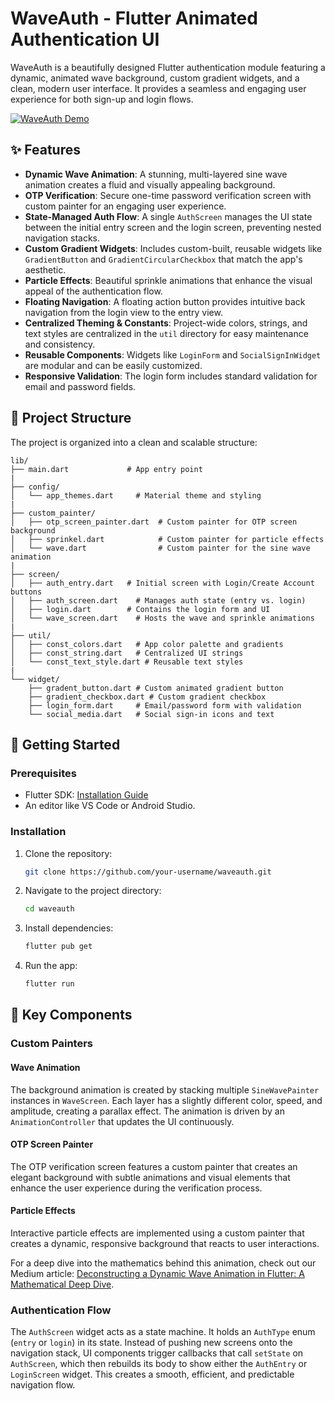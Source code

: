 # WaveAuth - Flutter Animated Authentication UI

WaveAuth is a beautifully designed Flutter authentication module featuring a dynamic, animated wave background, custom gradient widgets, and a clean, modern user interface. It provides a seamless and engaging user experience for both sign-up and login flows.

[![WaveAuth Demo](https://img.youtube.com/vi/Kjg_NaZrKso/0.jpg)](https://youtube.com/shorts/Kjg_NaZrKso?si=H01lZpZniO0oTnJp)

## ✨ Features

- **Dynamic Wave Animation**: A stunning, multi-layered sine wave animation creates a fluid and visually appealing background.
- **OTP Verification**: Secure one-time password verification screen with custom painter for an engaging user experience.
- **State-Managed Auth Flow**: A single `AuthScreen` manages the UI state between the initial entry screen and the login screen, preventing nested navigation stacks.
- **Custom Gradient Widgets**: Includes custom-built, reusable widgets like `GradientButton` and `GradientCircularCheckbox` that match the app's aesthetic.
- **Particle Effects**: Beautiful sprinkle animations that enhance the visual appeal of the authentication flow.
- **Floating Navigation**: A floating action button provides intuitive back navigation from the login view to the entry view.
- **Centralized Theming & Constants**: Project-wide colors, strings, and text styles are centralized in the `util` directory for easy maintenance and consistency.
- **Reusable Components**: Widgets like `LoginForm` and `SocialSignInWidget` are modular and can be easily customized.
- **Responsive Validation**: The login form includes standard validation for email and password fields.

## 📂 Project Structure

The project is organized into a clean and scalable structure:

```
lib/
├── main.dart             # App entry point
|
├── config/
│   └── app_themes.dart     # Material theme and styling
|
├── custom_painter/
│   ├── otp_screen_painter.dart  # Custom painter for OTP screen background
│   ├── sprinkel.dart            # Custom painter for particle effects
│   └── wave.dart                # Custom painter for the sine wave animation
|
├── screen/
│   ├── auth_entry.dart   # Initial screen with Login/Create Account buttons
│   ├── auth_screen.dart    # Manages auth state (entry vs. login)
│   ├── login.dart        # Contains the login form and UI
│   └── wave_screen.dart    # Hosts the wave and sprinkle animations
|
├── util/
│   ├── const_colors.dart   # App color palette and gradients
│   ├── const_string.dart   # Centralized UI strings
│   └── const_text_style.dart # Reusable text styles
|
└── widget/
    ├── gradent_button.dart # Custom animated gradient button
    ├── gradient_checkbox.dart # Custom gradient checkbox
    ├── login_form.dart     # Email/password form with validation
    └── social_media.dart   # Social sign-in icons and text

```

## 🚀 Getting Started

### Prerequisites

- Flutter SDK: [Installation Guide](https://flutter.dev/docs/get-started/install)
- An editor like VS Code or Android Studio.

### Installation

1. Clone the repository:
   ```sh
   git clone https://github.com/your-username/waveauth.git
   ```
2. Navigate to the project directory:
   ```sh
   cd waveauth
   ```
3. Install dependencies:
   ```sh
   flutter pub get
   ```
4. Run the app:
   ```sh
   flutter run
   ```

## 🎨 Key Components

### Custom Painters

#### Wave Animation
The background animation is created by stacking multiple `SineWavePainter` instances in `WaveScreen`. Each layer has a slightly different color, speed, and amplitude, creating a parallax effect. The animation is driven by an `AnimationController` that updates the UI continuously.

#### OTP Screen Painter
The OTP verification screen features a custom painter that creates an elegant background with subtle animations and visual elements that enhance the user experience during the verification process.

#### Particle Effects
Interactive particle effects are implemented using a custom painter that creates a dynamic, responsive background that reacts to user interactions.

For a deep dive into the mathematics behind this animation, check out our Medium article: [Deconstructing a Dynamic Wave Animation in Flutter: A Mathematical Deep Dive](https://medium.com/@vectordash755/deconstructing-a-dynamic-wave-animation-in-flutter-a-mathematical-deep-dive-f80762e2ee96).

### Authentication Flow

The `AuthScreen` widget acts as a state machine. It holds an `AuthType` enum (`entry` or `login`) in its state. Instead of pushing new screens onto the navigation stack, UI components trigger callbacks that call `setState` on `AuthScreen`, which then rebuilds its body to show either the `AuthEntry` or `LoginScreen` widget. This creates a smooth, efficient, and predictable navigation flow.


